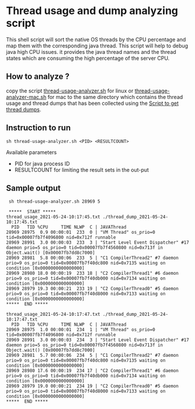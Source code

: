 # Thread usage and dump analyzing script

This shell script will sort the native OS threads by the CPU percentage and map them with the corresponding java thread. 
This script will help to debug java high CPU issues. it provides the java thread names and the thread states which are 
consuming the high percentage of the server CPU. 

## How to analyze ?

copy the script [thread-usage-analyzer.sh](thread-usage-analyzer.sh) for linux or [thread-usage-analyzer-mac.sh](thread-usage-analyzer-mac.sh) for mac to the same directory which contains the thread usage and thread dumps that has been collected using the
[Script to get thread dumps](../../scripts-and-commands/thread-dump/).

## Instruction to run


```sh thread-usage-analyzer.sh <PID> <RESULTCOUNT>```
  
Available parameters

- PID for java process ID
- RESULTCOUNT for limiting the result sets in the out-put 

## Sample output
```
 sh thread-usage-analyzer.sh 28969 5
 
 *****  START ***** 
thread_usage_2021-05-24-10:17:45.txt ./thread_dump_2021-05-24-10:17:45.txt
  PID   TID %CPU     TIME NLWP  C | JAVAThread 
28969 28975  0.9 00:00:01  233  0 | "VM Thread" os_prio=0 tid=0x00007fb7f4096800 nid=0x712f runnable 
28969 28991  3.0 00:00:03  233  3 | "Start Level Event Dispatcher" #17 daemon prio=5 os_prio=0 tid=0x00007fb7f4560800 nid=0x713f in Object.wait() [0x00007fb7dd8c7000]
28969 28981  5.8 00:00:06  233  5 | "C1 CompilerThread2" #7 daemon prio=9 os_prio=0 tid=0x00007fb7f40dc800 nid=0x7135 waiting on condition [0x0000000000000000]
28969 28980 18.0 00:00:19  233 18 | "C2 CompilerThread1" #6 daemon prio=9 os_prio=0 tid=0x00007fb7f40db000 nid=0x7134 waiting on condition [0x0000000000000000]
28969 28979 19.3 00:00:21  233 19 | "C2 CompilerThread0" #5 daemon prio=9 os_prio=0 tid=0x00007fb7f40d8000 nid=0x7133 waiting on condition [0x0000000000000000]
*****  END ***** 

thread_usage_2021-05-24-10:17:47.txt ./thread_dump_2021-05-24-10:17:47.txt
  PID   TID %CPU     TIME NLWP  C | JAVAThread 
28969 28975  1.0 00:00:01  234  1 | "VM Thread" os_prio=0 tid=0x00007fb7f4096800 nid=0x712f runnable 
28969 28991  3.0 00:00:03  234  3 | "Start Level Event Dispatcher" #17 daemon prio=5 os_prio=0 tid=0x00007fb7f4560800 nid=0x713f in Object.wait() [0x00007fb7dd8c7000]
28969 28981  5.7 00:00:06  234  5 | "C1 CompilerThread2" #7 daemon prio=9 os_prio=0 tid=0x00007fb7f40dc800 nid=0x7135 waiting on condition [0x0000000000000000]
28969 28980 17.6 00:00:19  234 17 | "C2 CompilerThread1" #6 daemon prio=9 os_prio=0 tid=0x00007fb7f40db000 nid=0x7134 waiting on condition [0x0000000000000000]
28969 28979 19.0 00:00:21  234 19 | "C2 CompilerThread0" #5 daemon prio=9 os_prio=0 tid=0x00007fb7f40d8000 nid=0x7133 waiting on condition [0x0000000000000000]
*****  END ***** 

```
